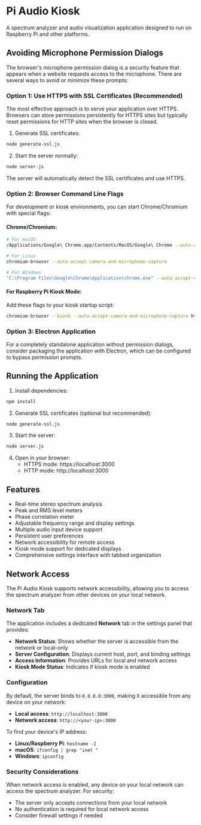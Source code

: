 # Pi Audio Kiosk

A spectrum analyzer and audio visualization application designed to run on Raspberry Pi and other platforms.

## Avoiding Microphone Permission Dialogs

The browser's microphone permission dialog is a security feature that appears when a website requests access to the microphone. There are several ways to avoid or minimize these prompts:

### Option 1: Use HTTPS with SSL Certificates (Recommended)

The most effective approach is to serve your application over HTTPS. Browsers can store permissions persistently for HTTPS sites but typically reset permissions for HTTP sites when the browser is closed.

1. Generate SSL certificates:

```bash
node generate-ssl.js
```

2. Start the server normally:

```bash
node server.js
```

The server will automatically detect the SSL certificates and use HTTPS.

### Option 2: Browser Command Line Flags

For development or kiosk environments, you can start Chrome/Chromium with special flags:

#### Chrome/Chromium:

```bash
# For macOS
/Applications/Google\ Chrome.app/Contents/MacOS/Google\ Chrome --auto-accept-camera-and-microphone-capture

# For Linux
chromium-browser --auto-accept-camera-and-microphone-capture

# For Windows
"C:\Program Files\Google\Chrome\Application\chrome.exe" --auto-accept-camera-and-microphone-capture
```

#### For Raspberry Pi Kiosk Mode:

Add these flags to your kiosk startup script:

```bash
chromium-browser --kiosk --auto-accept-camera-and-microphone-capture http://localhost:3000
```

### Option 3: Electron Application

For a completely standalone application without permission dialogs, consider packaging the application with Electron, which can be configured to bypass permission prompts.

## Running the Application

1. Install dependencies:

```bash
npm install
```

2. Generate SSL certificates (optional but recommended):

```bash
node generate-ssl.js
```

3. Start the server:

```bash
node server.js
```

4. Open in your browser:
   - HTTPS mode: https://localhost:3000
   - HTTP mode: http://localhost:3000

## Features

- Real-time stereo spectrum analysis
- Peak and RMS level meters
- Phase correlation meter
- Adjustable frequency range and display settings
- Multiple audio input device support
- Persistent user preferences
- Network accessibility for remote access
- Kiosk mode support for dedicated displays
- Comprehensive settings interface with tabbed organization

## Network Access

The Pi Audio Kiosk supports network accessibility, allowing you to access the spectrum analyzer from other devices on your local network.

### Network Tab

The application includes a dedicated **Network** tab in the settings panel that provides:

- **Network Status**: Shows whether the server is accessible from the network or local-only
- **Server Configuration**: Displays current host, port, and binding settings
- **Access Information**: Provides URLs for local and network access
- **Kiosk Mode Status**: Indicates if kiosk mode is enabled

### Configuration

By default, the server binds to `0.0.0.0:3000`, making it accessible from any device on your network:

- **Local access**: `http://localhost:3000`
- **Network access**: `http://<your-ip>:3000`

To find your device's IP address:

- **Linux/Raspberry Pi**: `hostname -I`
- **macOS**: `ifconfig | grep "inet "`
- **Windows**: `ipconfig`

### Security Considerations

When network access is enabled, any device on your local network can access the spectrum analyzer. For security:

- The server only accepts connections from your local network
- No authentication is required for local network access
- Consider firewall settings if needed
